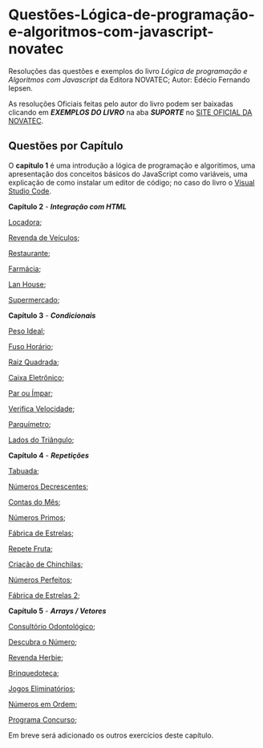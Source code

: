 # Questões-Lógica-de-programação-e-algoritmos-com-javascript-novatec

Resoluções das questões e exemplos do livro _Lógica de programação e Algoritmos com Javascript_ da Editora NOVATEC; Autor: Edécio Fernando Iepsen.

As resoluções Oficiais feitas pelo autor do livro podem ser baixadas clicando em **_EXEMPLOS DO LIVRO_** na aba **_SUPORTE_** no [SITE OFICIAL DA NOVATEC](https://novatec.com.br/livros/logica-programacao-algoritmos-com-javascript/).

## Questões por Capítulo
O **capítulo 1** é uma introdução a lógica de programação e algoritimos, uma apresentação dos conceitos básicos do JavaScript como variáveis, uma explicação de como instalar um editor de código; no caso do livro o [Visual Studio Code](https://code.visualstudio.com/).

**Capítulo 2** - **_Integração com HTML_**

[Locadora](https://github.com/gabrielmxavier/questoes-Logica-de-programacao-e-algoritmos-com-javascript-novatec/tree/master/Locadora);

[Revenda de Veículos](https://github.com/gabrielmxavier/questoes-Logica-de-programacao-e-algoritmos-com-javascript-novatec/tree/master/RevendaDeVeiculos);

[Restaurante](https://github.com/gabrielmxavier/questoes-Logica-de-programacao-e-algoritmos-com-javascript-novatec/tree/master/Restaurante);

[Farmácia](https://github.com/gabrielmxavier/questoes-Logica-de-programacao-e-algoritmos-com-javascript-novatec/tree/master/Farmacia);

[Lan House](https://github.com/gabrielmxavier/questoes-Logica-de-programacao-e-algoritmos-com-javascript-novatec/tree/master/LanHouse);

[Supermercado](https://github.com/gabrielmxavier/questoes-Logica-de-programacao-e-algoritmos-com-javascript-novatec/tree/master/Supermercado);

**Capítulo 3** - **_Condicionais_**

[Peso Ideal](https://github.com/gabrielmxavier/questoes-Logica-de-programacao-e-algoritmos-com-javascript-novatec/tree/master/PesoIdeal);

[Fuso Horário](https://github.com/gabrielmxavier/questoes-Logica-de-programacao-e-algoritmos-com-javascript-novatec/tree/master/FusoHorario);

[Raiz Quadrada](https://github.com/gabrielmxavier/questoes-Logica-de-programacao-e-algoritmos-com-javascript-novatec/tree/master/RaizQuadrada);

[Caixa Eletrônico](https://github.com/gabrielmxavier/questoes-Logica-de-programacao-e-algoritmos-com-javascript-novatec/tree/master/CaixaEletronico);

[Par ou Ímpar](https://github.com/gabrielmxavier/questoes-Logica-de-programacao-e-algoritmos-com-javascript-novatec/tree/master/ParOuImpar);

[Verifica Velocidade](https://github.com/gabrielmxavier/questoes-Logica-de-programacao-e-algoritmos-com-javascript-novatec/tree/master/VerificaVelocidade);

[Parquímetro](https://github.com/gabrielmxavier/questoes-Logica-de-programacao-e-algoritmos-com-javascript-novatec/tree/master/Parquimetro);

[Lados do Triângulo](https://github.com/gabrielmxavier/questoes-Logica-de-programacao-e-algoritmos-com-javascript-novatec/tree/master/LadosDoTriangulo);

**Capítulo 4** - **_Repetições_**

[Tabuada](https://github.com/gabrielmxavier/questoes-Logica-de-programacao-e-algoritmos-com-javascript-novatec/tree/master/Tabuada);

[Números Decrescentes](https://github.com/gabrielmxavier/questoes-Logica-de-programacao-e-algoritmos-com-javascript-novatec/tree/master/NumerosDecrescentes);

[Contas do Mês](https://github.com/gabrielmxavier/questoes-Logica-de-programacao-e-algoritmos-com-javascript-novatec/tree/master/ContasDoMes);

[Números Primos](https://github.com/gabrielmxavier/questoes-Logica-de-programacao-e-algoritmos-com-javascript-novatec/tree/master/NumerosPrimos);

[Fábrica de Estrelas](https://github.com/gabrielmxavier/questoes-Logica-de-programacao-e-algoritmos-com-javascript-novatec/tree/master/FabricaDeEstrelas);

[Repete Fruta](https://github.com/gabrielmxavier/questoes-Logica-de-programacao-e-algoritmos-com-javascript-novatec/tree/master/RepeteFruta);

[Criação de Chinchilas](https://github.com/gabrielmxavier/questoes-Logica-de-programacao-e-algoritmos-com-javascript-novatec/tree/master/CriacaoDeChinchilas);

[Números Perfeitos](https://github.com/gabrielmxavier/questoes-Logica-de-programacao-e-algoritmos-com-javascript-novatec/tree/master/NumerosPerfeitos);

[Fábrica de Estrelas 2](https://github.com/gabrielmxavier/questoes-Logica-de-programacao-e-algoritmos-com-javascript-novatec/tree/master/FabricaDeEstrelas2);

**Capítulo 5** - **_Arrays / Vetores_**

[Consultório Odontológico](https://github.com/gabrielmxavier/questoes-Logica-de-programacao-e-algoritmos-com-javascript-novatec/tree/master/ConsultorioOdontologico);

[Descubra o Número](https://github.com/gabrielmxavier/questoes-Logica-de-programacao-e-algoritmos-com-javascript-novatec/tree/master/DescubraONumero);

[Revenda Herbie](https://github.com/gabrielmxavier/questoes-Logica-de-programacao-e-algoritmos-com-javascript-novatec/tree/master/RevendaHerbie);

[Brinquedoteca](https://github.com/gabrielmxavier/questoes-Logica-de-programacao-e-algoritmos-com-javascript-novatec/tree/master/ProgramaBrinquedoteca);

[Jogos Eliminatórios](https://github.com/gabrielmxavier/questoes-Logica-de-programacao-e-algoritmos-com-javascript-novatec/tree/master/JogosEliminatorios);

[Números em Ordem](https://github.com/gabrielmxavier/questoes-Logica-de-programacao-e-algoritmos-com-javascript-novatec/tree/master/NumerosEmOrdem);

[Programa Concurso](https://github.com/gabrielmxavier/questoes-Logica-de-programacao-e-algoritmos-com-javascript-novatec/tree/master/ProgramaConcurso);

Em breve será adicionado os outros exercícios deste capítulo.
